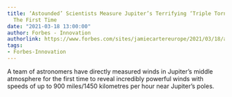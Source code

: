 ```yaml
---
title: ‘Astounded’ Scientists Measure Jupiter’s Terrifying ‘Triple Tornadoes’ For
  The First Time
date: "2021-03-18 13:00:00"
author: Forbes - Innovation
authorlink: https://www.forbes.com/sites/jamiecartereurope/2021/03/18/astounded-scientists-measure-jupiters-terrifying-triple-tornadoes-for-the-first-time/
tags:
- Forbes-Innovation
---
```

A team of astronomers have directly measured winds in Jupiter’s middle atmosphere for the first time to reveal incredibly powerful winds with speeds of up to 900 miles/1450 kilometres per hour near Jupiter’s poles.